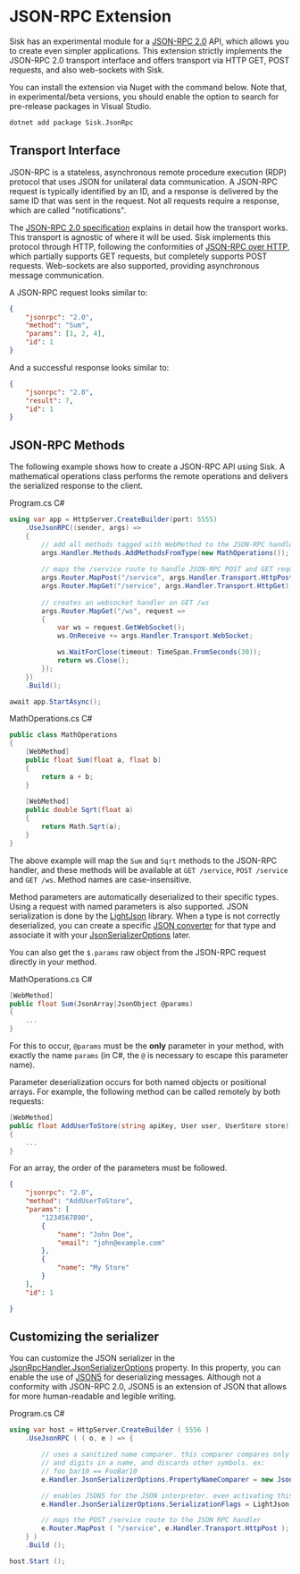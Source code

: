 # JSON-RPC Extension

Sisk has an experimental module for a [JSON-RPC 2.0](https://www.jsonrpc.org/specification) API, which allows you to create even simpler applications. This extension strictly implements the JSON-RPC 2.0 transport interface and offers transport via HTTP GET, POST requests, and also web-sockets with Sisk.

You can install the extension via Nuget with the command below. Note that, in experimental/beta versions, you should enable the option to search for pre-release packages in Visual Studio.

```bash
dotnet add package Sisk.JsonRpc
```

## Transport Interface

JSON-RPC is a stateless, asynchronous remote procedure execution (RDP) protocol that uses JSON for unilateral data communication. A JSON-RPC request is typically identified by an ID, and a response is delivered by the same ID that was sent in the request. Not all requests require a response, which are called "notifications".

The [JSON-RPC 2.0 specification](https://www.jsonrpc.org/specification) explains in detail how the transport works. This transport is agnostic of where it will be used. Sisk implements this protocol through HTTP, following the conformities of [JSON-RPC over HTTP](https://www.jsonrpc.org/historical/json-rpc-over-http.html), which partially supports GET requests, but completely supports POST requests. Web-sockets are also supported, providing asynchronous message communication.

A JSON-RPC request looks similar to:

```json
{
    "jsonrpc": "2.0",
    "method": "Sum",
    "params": [1, 2, 4],
    "id": 1
}
```

And a successful response looks similar to:

```json
{
    "jsonrpc": "2.0",
    "result": 7,
    "id": 1
}
```

## JSON-RPC Methods

The following example shows how to create a JSON-RPC API using Sisk. A mathematical operations class performs the remote operations and delivers the serialized response to the client.

<div class="script-header">
    <span>
        Program.cs
    </span>
    <span>
        C#
    </span>
</div>


```csharp
using var app = HttpServer.CreateBuilder(port: 5555)
    .UseJsonRPC((sender, args) =>
    {
        // add all methods tagged with WebMethod to the JSON-RPC handler
        args.Handler.Methods.AddMethodsFromType(new MathOperations());
        
        // maps the /service route to handle JSON-RPC POST and GET requests
        args.Router.MapPost("/service", args.Handler.Transport.HttpPost);
        args.Router.MapGet("/service", args.Handler.Transport.HttpGet);
        
        // creates an websocket handler on GET /ws
        args.Router.MapGet("/ws", request =>
        {
            var ws = request.GetWebSocket();
            ws.OnReceive += args.Handler.Transport.WebSocket;

            ws.WaitForClose(timeout: TimeSpan.FromSeconds(30));
            return ws.Close();
        });
    })
    .Build();

await app.StartAsync();
```

<div class="script-header">
    <span>
        MathOperations.cs
    </span>
    <span>
        C#
    </span>
</div>

```csharp
public class MathOperations
{
    [WebMethod]
    public float Sum(float a, float b)
    {
        return a + b;
    }
    
    [WebMethod]
    public double Sqrt(float a)
    {
        return Math.Sqrt(a);
    }
}
```

The above example will map the `Sum` and `Sqrt` methods to the JSON-RPC handler, and these methods will be available at `GET /service`, `POST /service` and `GET /ws`. Method names are case-insensitive.

Method parameters are automatically deserialized to their specific types. Using a request with named parameters is also supported. JSON serialization is done by the [LightJson](https://github.com/CypherPotato/LightJson) library. When a type is not correctly deserialized, you can create a specific [JSON converter](https://github.com/CypherPotato/LightJson?tab=readme-ov-file#json-converters) for that type and associate it with your [JsonSerializerOptions](?) later.

You can also get the `$.params` raw object from the JSON-RPC request directly in your method.

<div class="script-header">
    <span>
        MathOperations.cs
    </span>
    <span>
        C#
    </span>
</div>


```csharp
[WebMethod]
public float Sum(JsonArray|JsonObject @params)
{
    ...
}
```

For this to occur, `@params` must be the **only** parameter in your method, with exactly the name `params` (in C#, the `@` is necessary to escape this parameter name).

Parameter deserialization occurs for both named objects or positional arrays. For example, the following method can be called remotely by both requests:

```csharp
[WebMethod]
public float AddUserToStore(string apiKey, User user, UserStore store)
{
    ...
}
```

For an array, the order of the parameters must be followed.

```json
{
    "jsonrpc": "2.0",
    "method": "AddUserToStore",
    "params": [
        "1234567890",
        {
            "name": "John Doe",
            "email": "john@example.com"
        },
        {
            "name": "My Store"
        }
    ],
    "id": 1

}
```

## Customizing the serializer

You can customize the JSON serializer in the [JsonRpcHandler.JsonSerializerOptions](/api/Sisk.JsonRPC.JsonRpcHandler.JsonSerializerOptions) property. In this property, you can enable the use of [JSON5](https://json5.org/) for deserializing messages. Although not a conformity with JSON-RPC 2.0, JSON5 is an extension of JSON that allows for more human-readable and legible writing.

<div class="script-header">
    <span>
        Program.cs
    </span>
    <span>
        C#
    </span>
</div>


```csharp
using var host = HttpServer.CreateBuilder ( 5556 )
    .UseJsonRPC ( ( o, e ) => {

        // uses a sanitized name comparer. this comparer compares only letters
        // and digits in a name, and discards other symbols. ex:
        // foo_bar10 == FooBar10
        e.Handler.JsonSerializerOptions.PropertyNameComparer = new JsonSanitizedComparer ();

        // enables JSON5 for the JSON interpreter. even activating this, plain JSON is still allowed
        e.Handler.JsonSerializerOptions.SerializationFlags = LightJson.Serialization.JsonSerializationFlags.Json5;

        // maps the POST /service route to the JSON RPC handler
        e.Router.MapPost ( "/service", e.Handler.Transport.HttpPost );
    } )
    .Build ();

host.Start ();
```

